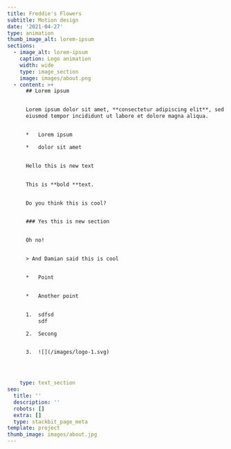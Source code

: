 ```yaml
---
title: Freddie's Flowers
subtitle: Motion design
date: '2021-04-27'
type: animation
thumb_image_alt: lorem-ipsum
sections:
  - image_alt: lorem-ipsum
    caption: Logo animation
    width: wide
    type: image_section
    image: images/about.png
  - content: >+
      ## Lorem ipsum


      Lorem ipsum dolor sit amet, **consectetur adipiscing elit**, sed do
      eiusmod tempor incididunt ut labore et dolore magna aliqua.


      *   Lorem ipsum

      *   dolor sit amet


      Hello this is new text


      This is **bold **text.


      Do you think this is cool?


      ### Yes this is new section


      Oh no!


      > And Damian said this is cool


      *   Point


      *   Another point


      1.  sdfsd
          sdf

      2.  Secong


      3.  ![](/images/logo-1.svg)




    type: text_section
seo:
  title: ''
  description: ''
  robots: []
  extra: []
  type: stackbit_page_meta
template: project
thumb_image: images/about.jpg
---
```

